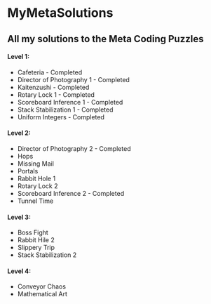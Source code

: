 # MyMetaSolutions
## All my solutions to the Meta Coding Puzzles

#### Level 1:
* Cafeteria - Completed
* Director of Photography 1 - Completed
* Kaitenzushi - Completed
* Rotary Lock 1 - Completed
* Scoreboard Inference 1 - Completed
* Stack Stabilization 1 - Completed
* Uniform Integers - Completed

#### Level 2:
* Director of Photography 2 - Completed
* Hops
* Missing Mail
* Portals
* Rabbit Hole 1
* Rotary Lock 2
* Scoreboard Inference 2 - Completed
* Tunnel Time

#### Level 3:
* Boss Fight
* Rabbit Hile 2
* Slippery Trip
* Stack Stabilization 2

#### Level 4:
* Conveyor Chaos
* Mathematical Art
